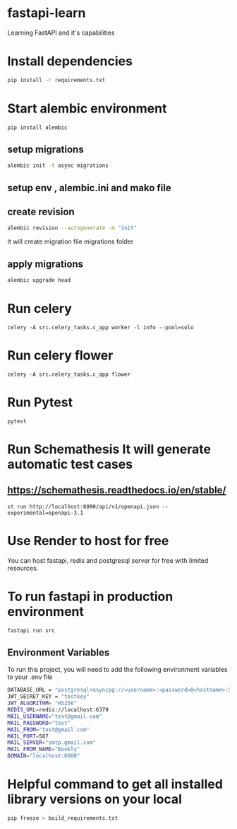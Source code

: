 # fastapi-learn
Learning FastAPI and it's capabilities

# Install dependencies
```bash
pip install -r requirements.txt
```

# Start alembic environment
```bash
pip install alembic
```
## setup migrations
```bash
alembic init -t async migrations
```
## setup env , alembic.ini and mako file
## create revision
```bash
alembic revision --autogenerate -m "init"
```
It will create migration file migrations folder

## apply migrations
```bash
alembic upgrade head
```

# Run celery
```
celery -A src.celery_tasks.c_app worker -l info --pool=solo
```
# Run celery flower
```
celery -A src.celery_tasks.c_app flower
```

# Run Pytest
```
pytest
```

# Run Schemathesis It will generate automatic test cases
## https://schemathesis.readthedocs.io/en/stable/
```
st run http://localhost:8000/api/v1/openapi.json --experimental=openapi-3.1
```

# Use Render to host for free
You can host fastapi, redis and postgresql server for free with limited resources.

# To run fastapi in production environment
```bash
fastapi run src
```

## Environment Variables

To run this project, you will need to add the following environment variables to your .env file

```bash
DATABASE_URL = "postgresql+asyncpg://<username>:<password>@<hostname>:5432/bookly_db"
JWT_SECRET_KEY = "testkey"
JWT_ALGORITHM= "HS256"
REDIS_URL=redis://localhost:6379
MAIL_USERNAME="test@gmail.com"
MAIL_PASSWORD="test"
MAIL_FROM="test@gmail.com"
MAIL_PORT=587
MAIL_SERVER="smtp.gmail.com"
MAIL_FROM_NAME="Bookly"
DOMAIN="localhost:8000"
```

# Helpful command to get all installed library versions on your local
```bash
pip freeze > build_requirements.txt
```